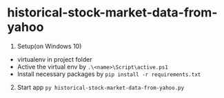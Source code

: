 # historical-stock-market-data-from-yahoo

1. Setup(on Windows 10)
  - virtualenv <name> in project folder
  - Active the virtual env by ```.\<name>\Script\active.ps1```
  - Install necessary packages by ```pip install -r requirements.txt```
2. Start app ```py historical-stock-market-data-from-yahoo.py```
